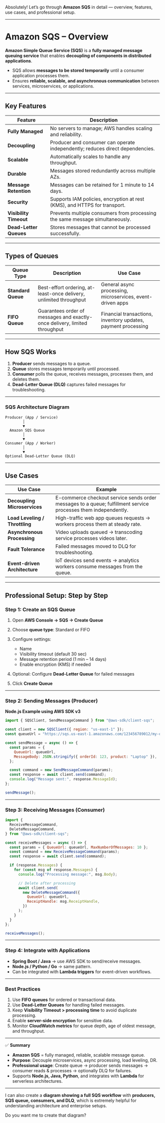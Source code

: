 Absolutely! Let’s go through **Amazon SQS** in detail — overview, features, use cases, and professional setup.

---

# **Amazon SQS – Overview**

**Amazon Simple Queue Service (SQS)** is a **fully managed message queuing service** that enables **decoupling of components in distributed applications**.

- SQS allows **messages to be stored temporarily** until a consumer application processes them.
- Ensures **reliable, scalable, and asynchronous communication** between services, microservices, or applications.

---

## **Key Features**

| Feature                | Description                                                                   |
| ---------------------- | ----------------------------------------------------------------------------- |
| **Fully Managed**      | No servers to manage; AWS handles scaling and reliability.                    |
| **Decoupling**         | Producer and consumer can operate independently; reduces direct dependencies. |
| **Scalable**           | Automatically scales to handle any throughput.                                |
| **Durable**            | Messages stored redundantly across multiple AZs.                              |
| **Message Retention**  | Messages can be retained for 1 minute to 14 days.                             |
| **Security**           | Supports IAM policies, encryption at rest (KMS), and HTTPS for transport.     |
| **Visibility Timeout** | Prevents multiple consumers from processing the same message simultaneously.  |
| **Dead-Letter Queues** | Stores messages that cannot be processed successfully.                        |

---

## **Types of Queues**

| Queue Type         | Description                                                                | Use Case                                                      |
| ------------------ | -------------------------------------------------------------------------- | ------------------------------------------------------------- |
| **Standard Queue** | Best-effort ordering, at-least-once delivery, unlimited throughput         | General async processing, microservices, event-driven apps    |
| **FIFO Queue**     | Guarantees order of messages and exactly-once delivery, limited throughput | Financial transactions, inventory updates, payment processing |

---

## **How SQS Works**

1. **Producer** sends messages to a queue.
2. **Queue** stores messages temporarily until processed.
3. **Consumer** polls the queue, receives messages, processes them, and deletes them.
4. **Dead-Letter Queue (DLQ)** captures failed messages for troubleshooting.

---

### **SQS Architecture Diagram**

```
Producer (App / Service)
        │
        ▼
  Amazon SQS Queue
        │
        ▼
Consumer (App / Worker)
        │
        ▼
Optional Dead-Letter Queue (DLQ)
```

---

## **Use Cases**

| Use Case                       | Example                                                                                                        |
| ------------------------------ | -------------------------------------------------------------------------------------------------------------- |
| **Decoupling Microservices**   | E-commerce checkout service sends order messages to a queue; fulfillment service processes them independently. |
| **Load Leveling / Throttling** | High-traffic web app queues requests → workers process them at steady rate.                                    |
| **Asynchronous Processing**    | Video uploads queued → transcoding service processes videos later.                                             |
| **Fault Tolerance**            | Failed messages moved to DLQ for troubleshooting.                                                              |
| **Event-driven Architecture**  | IoT devices send events → analytics workers consume messages from the queue.                                   |

---

## **Professional Setup: Step by Step**

### **Step 1: Create an SQS Queue**

1. Open **AWS Console → SQS → Create Queue**
2. Choose **queue type**: Standard or FIFO
3. Configure settings:

   - Name
   - Visibility timeout (default 30 sec)
   - Message retention period (1 min – 14 days)
   - Enable encryption (KMS) if needed

4. Optional: Configure **Dead-Letter Queue** for failed messages
5. Click **Create Queue**

---

### **Step 2: Sending Messages (Producer)**

**Node.js Example using AWS SDK v3**

```javascript
import { SQSClient, SendMessageCommand } from "@aws-sdk/client-sqs";

const client = new SQSClient({ region: "us-east-1" });
const queueUrl = "https://sqs.us-east-1.amazonaws.com/123456789012/my-queue";

const sendMessage = async () => {
  const params = {
    QueueUrl: queueUrl,
    MessageBody: JSON.stringify({ orderId: 123, product: "Laptop" }),
  };

  const command = new SendMessageCommand(params);
  const response = await client.send(command);
  console.log("Message sent:", response.MessageId);
};

sendMessage();
```

---

### **Step 3: Receiving Messages (Consumer)**

```javascript
import {
  ReceiveMessageCommand,
  DeleteMessageCommand,
} from "@aws-sdk/client-sqs";

const receiveMessages = async () => {
  const params = { QueueUrl: queueUrl, MaxNumberOfMessages: 10 };
  const command = new ReceiveMessageCommand(params);
  const response = await client.send(command);

  if (response.Messages) {
    for (const msg of response.Messages) {
      console.log("Processing message:", msg.Body);

      // Delete after processing
      await client.send(
        new DeleteMessageCommand({
          QueueUrl: queueUrl,
          ReceiptHandle: msg.ReceiptHandle,
        })
      );
    }
  }
};

receiveMessages();
```

---

### **Step 4: Integrate with Applications**

- **Spring Boot / Java** → use AWS SDK to send/receive messages.
- **Node.js / Python / Go** → same pattern.
- Can be integrated with **Lambda triggers** for event-driven workflows.

---

### **Best Practices**

1. Use **FIFO queues** for ordered or transactional data.
2. Use **Dead-Letter Queues** for handling failed messages.
3. Keep **Visibility Timeout > processing time** to avoid duplicate processing.
4. Enable **server-side encryption** for sensitive data.
5. Monitor **CloudWatch metrics** for queue depth, age of oldest message, and throughput.

---

✅ **Summary**

- **Amazon SQS** = fully managed, reliable, scalable message queue.
- **Purpose**: Decouple microservices, async processing, load leveling, DR.
- **Professional usage**: Create queue → producer sends messages → consumer reads & processes → optionally DLQ for failures.
- Supports **Node.js, Java, Python**, and integrates with **Lambda** for serverless architectures.

---

I can also create a **diagram showing a full SQS workflow** with **producers, SQS queue, consumers, and DLQ**, which is extremely helpful for understanding architecture and enterprise setups.

Do you want me to create that diagram?
